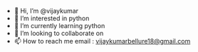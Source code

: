 - 👋 Hi, I’m @vijaykumar
- 👀 I’m interested in python
- 🌱 I’m currently learning python
- 💞️ I’m looking to collaborate on 
- 📫 How to reach me email : vijaykumarbellure18@gmail.com

<!---
vijaykumar is a ✨ special ✨ repository because its `README.md` (this file) appears on your GitHub profile.
You can click the Preview link to take a look at your changes.
--->
